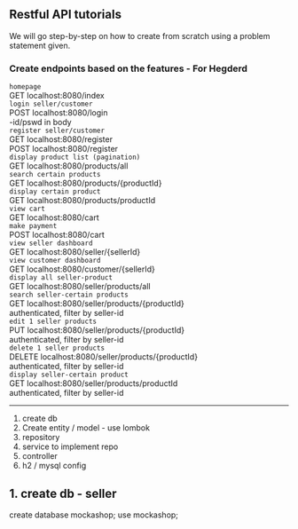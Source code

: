## Restful API tutorials

We will go step-by-step on how to create from scratch using a problem statement given.


### Create endpoints based on the features - For Hegderd


`homepage`  
  GET localhost:8080/index  
`login seller/customer`  
  POST localhost:8080/login  
  -id/pswd in body  
`register seller/customer`  
  GET localhost:8080/register  
  POST localhost:8080/register  
`display product list (pagination)`  
  GET localhost:8080/products/all    
`search certain products`  
  GET localhost:8080/products/{productId}  
`display certain product`  
  GET localhost:8080/products/productId  
`view cart`  
  GET localhost:8080/cart  
`make payment`  
  POST localhost:8080/cart  
`view seller dashboard`  
  GET localhost:8080/seller/{sellerId}  
`view customer dashboard`  
  GET localhost:8080/customer/{sellerId}  
`display all seller-product`  
  GET localhost:8080/seller/products/all  
`search seller-certain products`  
  GET localhost:8080/seller/products/{productId}  
  authenticated, filter by seller-id  
`edit 1 seller products`  
  PUT localhost:8080/seller/products/{productId}  
  authenticated, filter by seller-id  
`delete 1 seller products`  
  DELETE localhost:8080/seller/products/{productId}  
  authenticated, filter by seller-id  
`display seller-certain product`  
  GET localhost:8080/seller/products/productId  
  authenticated, filter by seller-id  



****************************

  1. create db
  2. Create entity / model - use lombok
  3. repository
  4. service to implement repo
  5. controller
  6. h2 / mysql config
  

## 1. create db - seller

create database mockashop;
use mockashop;
